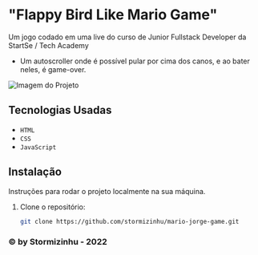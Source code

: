 # "Flappy Bird Like Mario Game"

Um jogo codado em uma live do curso de Junior Fullstack Developer da StartSe / Tech Academy

- Um autoscroller onde é possível pular por cima dos canos, e ao bater neles, é game-over.

![Imagem do Projeto](https://i.imgur.com/Dvj5ozg.png)

## Tecnologias Usadas

- `HTML`
- `CSS`
- `JavaScript`

## Instalação

Instruções para rodar o projeto localmente na sua máquina. 

1. Clone o repositório:
   ```bash
   git clone https://github.com/stormizinhu/mario-jorge-game.git

### © by Stormizinhu - 2022

